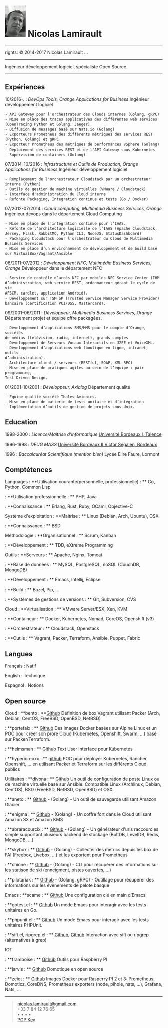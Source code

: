 ![](me.jpg) Nicolas Lamirault
===========================================
---
rights: © 2014-2017 Nicolas Lamirault
...

----

Ingénieur développement logiciel, spécialiste Open Source.

----


Expériences
--------------

10/2016-.
:   *DevOps Tools, Orange Applications for Business*
    Ingénieur développement logiciel

    - API Gateway pour l'orchestrateur des Clouds internes (Golang, gRPC)
    - Mise en place des traces applicatives des différentes web services (OpenTracing Python et Golang, Jaeger)
    - Diffusion de messages basé sur Nats.io (Golang)
    - Exporteurs Prometheus des différents métriques des services REST (Python, Golang) et gRPC
    - Exporteur Prometheus des métriques de performances vSphere (Golang)
    - Déploiement des services REST et de l'API Gateway sous Kubernetes
    - Supervision de containers (Golang)

07/2014-10/2016
:	*Infrastructure et Outils de Production, Orange Applications for Business*
    Ingénieur développement logiciel

    - Remplacement de l'orchestrateur Cloudstack par un orchestrateur interne (Python)
    - Outils de gestion de machine virtuelles (VMWare / Cloudstack)
    - Interface d'administration du Cloud interne
    - Refonte Packaging, Integration continue et tests (Go / Docker)

07/2012-07/2014
:	*Cloud computing, Multimédia Business Services, Orange*
    Ingénieur devops dans le département Cloud Computing

    - Mise en place de l’intégration continue pour l’IAAS.
    - Refonte de l’architecture logicielle de l’IAAS (Apache Cloudstack, Jersey, Flask, RabbitMQ, Python CLI, NodeJS, StatusDashboard)
    - Packaging Cloudstack pour l’orchestrateur du Cloud de Multimedia Business Services
    - Mise en place d’un environnement de développement et de build basé sur VirtualBox/Vagrant/Ansible

06/2011-07/2012
:   *Développement NFC, Multimédia Business Services, Orange*
    Développeur dans le département NFC

    - Service de contrôle d’accès NFC par mobiles NFC Service Center (IHM
    d’administration, web service REST, ordonnanceur gérant le cycle de vie
    AFSCM, cardlet, application Android).
    - Développement sur TSM SP (Trusted Service Manager Service Provider)
    bancaire (certification PCI/DSS, Mastercard).

09/2001-06/2011
:   *Développeur, Multimédia Business Services, Orange*
    Département projet et équipe offre packagées.

    - Développement d’applications SMS/MMS pour le compte d’Orange, sociétés
    de médias (télévision, radio, internet), grands comptes
    - Développement de Serveurs Vocaux Interactifs en J2EE et VoiceXML.
    - Développement d’applications web (boutique en ligne, intranet, outils
    d’administration).
    - Architecture client / serveurs (RESTful, SOAP, XML-RPC)
    - Mise en place de pratiques agiles au sein de l’équipe : pair programming,
    Test Driven Design.

01/2001-10/2001
:   *Développeur, Axialog*
    Département qualité

    - Equipe qualité société Thales Avionics.
    - Mise en place de batterie de tests unitaire et d’intégration
    - Implémentation d’outils de gestion de projets sous Unix.


Education
-------------

1998-2000
:	*Licence/Maitrise d’informatique*
	[Université Bordeaux I, Talence](http://www.u-bordeaux1.fr)

1996-1998
: 	*DEUG MASS*
	[Université Bordeaux II Victor Ségalen, Bordeaux](http://www.univ-bordeauxsegalen.fr/)

1996
: 	*Baccalauréat Scientifique (mention bien)*
    Lycée Elire Faure, Lormont

Comptétences
---------------

Languages
:   **Utilisation courante(personnelle, professionnelle) : **
    Go, Python, Common Lisp

:   **Utilisation professionnelle : **
    PHP, Java

:   **Connaissance : **
    Erlang, Rust, Ruby, OCaml, Objective-C

Système d'exploitation
:   **Maitrise : **
    Linux (Debian, Arch, Ubuntu), OSX

:   **Connaissance : **
    BSD

Méthodologie
:   **Organisationnel : **
    Scrum, Kanban

:   **Développement : **
    TDD, eXtreme Programming

Outils
:   **Serveurs : **
    Apache, Nginx, Tomcat

:   **Base de données : **
    MySQL, PostgreSQL, noSQL (CouchDB, MongoDB)

:   **Développement : **
    Emacs, Intellij, Eclipse

:   **Build : **
    Bazel, Pip, ...

:   **Systèmes de gestions de versions : **
    Git, Subversion, CVS

Cloud
:   **Virtualisation : **
    VMware Server/ESX, Xen, KVM

:   **Containeur : **
    Docker, Kubernetes, Nomad, CoreOS, Openshift (v3)

:   **Orchestrateur : **
    Cloudstack, Openstack

:   **Outils : **
    Vagrant, Packer, Terraform, Ansible, Puppet, Fabric

Langues
---------

Français
:	Natif

English
:	Technique

Espagnol
:	Notions

Open source
----------------

Cloud
:   **bento : **[Github](https://github.com/nlamirault/bento)
    Définition de box Vagrant utilisant Packer (Arch, Debian, CentOS, FreeBSD,
    OpenBSD, NetBSD)

:   **portefaix : ** [Github](https://github.com/portefaix)
    Des images Docker basées sur Alpine Linux et un POC pour créer son prore Cloud
    (Kubernetes, Openshift, Swarm, ...) basé sur Packer/Terraform.

:   **helmsman : ** [Github](https://github.com/nlamirault/helmsman)
    Text User Interface pour Kubernetes

:   **hyperion-xxx : ** [github](https://github.com/portefaix)
    POC pour déployer Kubernetes, Rancher, Openshift, ... en utilisant Packer et
    Terraform sur les différents Cloud publics

Utilitaires
:   **divona : ** [Github](https://github.com/nlamirault/divona)
    Un outil de configuration de poste Linux ou de machine virtuelle basé sur Ansible.
    Compatible Linux (Archlinux, Debian, CentOS), BSD (FreeBSD, NetBSD, OpenBSD) et OSX.

:   **aneto : ** [Github](https://github.com/nlamirault/aneto) - (Golang) -
    Un outil de sauvegarde utilisant Amazon Glacier

:   **enigma : ** [Github](https://github.com/nlamirault/enigma) - (Golang) -
    Un coffre fort dans le Cloud utilisant Amazon S3 et Amazon KMS

:   **abraracourcix : ** [Github](https://github.com/nlamirault/abraracourcix) - (Golang) -
    Un générateur d'urls raccourcies simple supportant plusieurs backend de stockage
    (BoltDB, LevelDB, Redis, MongoDB, ...)

:   **skybox : ** [Github](https://github.com/nlamirault/skybox) - (Golang) -
    Collecter des metrics depuis les box de FAI (Freebox, Livebox, ...) et
    les exportent pour Prometheus

:   **chione : ** [Github](https://github.com/nlamirault/chione) - (Golang) -
    CLI pour récupérer des informations sur les statison de ski (enneigment, pistes ouvertes, ...)

:   **pilotariak : ** [Github](https://github.com/pilotariak) - (Golang, gRPC) -
    Outillage pour récupérer des informations sur les évènements de pelote basque

Emacs
:   **scame : ** [Github](https://github.com/nlamirault/scame)
    Une configuration clé en main d’Emacs

:   **gotest.el : ** [Github](https://github.com/nlamirault/gotest.el)
    Un mode Emacs pour interagir avec les tests unitaires en Go.

:   **phpunit.el : ** [Github](https://github.com/nlamirault/phpunit.el)
    Un mode Emacs pour interagir avec les tests unitaires PHPUnit.

:   **sift.el, ripgrep.el : ** [Github](https://github.com/nlamirault/sift.el), [Github](https://github.com/nlamirault/ripgrep.el)
    Interaction avec sift ou ripgrep (alternatives à grep)


IOT

:   **framboise : ** [Github](https://github.com/nlamirault/framboise)
    Outils pour Raspberry PI

:   **jarvis : ** [Github](https://github.com/zeiot/jarvis)
    Domotique en open source

:   **zeiot : ** [Github](https://github.com/zeiot)
    Images Docker pour Rasperry PI 2 et 3: Prometheus, Domoticz, CoreDNS, Prometheus exporters (node, pihole, nats, ...), Grafana, Nats, ...

------
> <nicolas.lamirault@gmail.com> <br /> +33 7 84 12 76 65 <br />
> <a href="https://github.com/nlamirault" alt="Github"><i class="fa fa-github"></i></a> •
> <a href="https://twitter.com/nlamirault" alt="Twitter"><i class="fa fa-twitter"></i> </a> •
> <a href="https://plus.google.com/+nicolaslamirault" alt="Google Plus"><i class="fa fa-google-plus"></i> </a>  •
> <a href="https://www.linkedin.com/in/nicolaslamirault" alt="Linkedin"><i class="fa fa-linkedin"></i> </a> •
> <a href="https://www.facebook.com/nicolas.lamirault" alt="Facebook"><i class="fa fa-facebook"></i> </a> <br />
> <a href="http://pgp.mit.edu/pks/lookup?op=get&search=0x5F99269A6FCA437C"> PGP Key </a>

